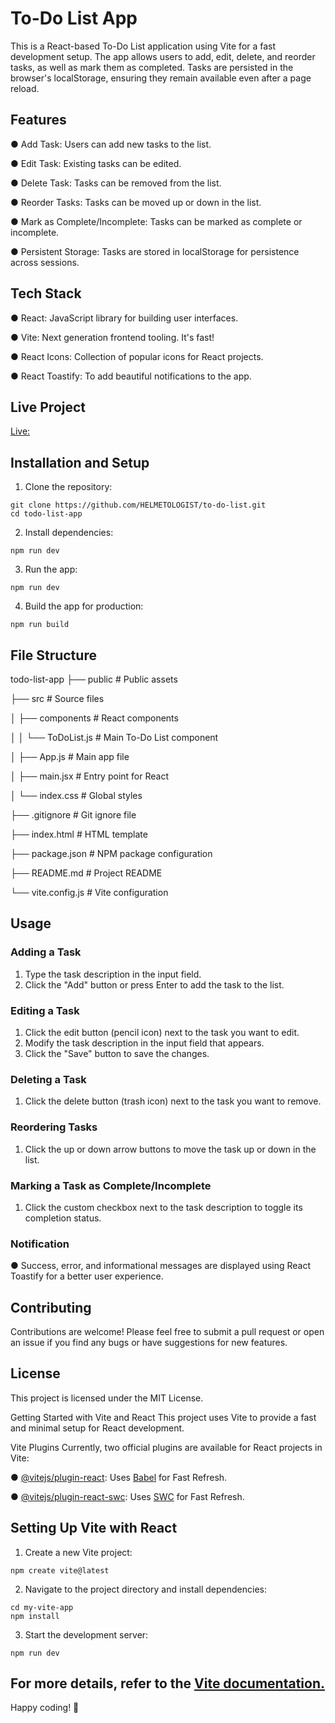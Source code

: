 # To-Do List App
This is a React-based To-Do List application using Vite for a fast development setup. The app allows users to add, edit, delete, and reorder tasks, as well as mark them as completed. Tasks are persisted in the browser's localStorage, ensuring they remain available even after a page reload.

## Features
● Add Task: Users can add new tasks to the list.

● Edit Task: Existing tasks can be edited.

● Delete Task: Tasks can be removed from the list.

● Reorder Tasks: Tasks can be moved up or down in the list.

● Mark as Complete/Incomplete: Tasks can be marked as complete or incomplete.

● Persistent Storage: Tasks are stored in localStorage for persistence across sessions.


## Tech Stack
● React: JavaScript library for building user interfaces.

● Vite: Next generation frontend tooling. It's fast!

● React Icons: Collection of popular icons for React projects.

● React Toastify: To add beautiful notifications to the app.

## Live Project
[Live:](https://helmetologist.github.io/to-do-list/) 

## Installation and Setup
1. Clone the repository:
```
git clone https://github.com/HELMETOLOGIST/to-do-list.git
cd todo-list-app
```

2. Install dependencies:
```
npm run dev
```

3. Run the app:
```
npm run dev
```

4. Build the app for production:
```
npm run build
```

## File Structure
todo-list-app
├── public                  # Public assets

├── src                     # Source files

│   ├── components          # React components

│   │   └── ToDoList.js     # Main To-Do List component

│   ├── App.js              # Main app file

│   ├── main.jsx            # Entry point for React

│   └── index.css           # Global styles

├── .gitignore              # Git ignore file

├── index.html              # HTML template

├── package.json            # NPM package configuration

├── README.md               # Project README

└── vite.config.js          # Vite configuration


## Usage
### Adding a Task
1. Type the task description in the input field.
2. Click the "Add" button or press Enter to add the task to the list.
### Editing a Task
1. Click the edit button (pencil icon) next to the task you want to edit.
2. Modify the task description in the input field that appears.
3. Click the "Save" button to save the changes.
### Deleting a Task
1. Click the delete button (trash icon) next to the task you want to remove.
### Reordering Tasks
1. Click the up or down arrow buttons to move the task up or down in the list.
### Marking a Task as Complete/Incomplete
1. Click the custom checkbox next to the task description to toggle its completion status.
### Notification
● Success, error, and informational messages are displayed using React Toastify for a better user experience.
## Contributing
Contributions are welcome! Please feel free to submit a pull request or open an issue if you find any bugs or have suggestions for new features.

## License
This project is licensed under the MIT License.

Getting Started with Vite and React
This project uses Vite to provide a fast and minimal setup for React development.

Vite Plugins
Currently, two official plugins are available for React projects in Vite:

● [@vitejs/plugin-react](https://github.com/vitejs/vite-plugin-react/blob/main/packages/plugin-react/README.md): Uses [Babel](https://babeljs.io/) for Fast Refresh.

● [@vitejs/plugin-react-swc](https://github.com/vitejs/vite-plugin-react-swc): Uses [SWC](https://swc.rs/) for Fast Refresh.

## Setting Up Vite with React
1. Create a new Vite project:
```
npm create vite@latest
```

2. Navigate to the project directory and install dependencies:
```
cd my-vite-app
npm install
```

3. Start the development server:
```
npm run dev
```

For more details, refer to the [Vite documentation.](https://vitejs.dev/)
-------------------------------------------------------
Happy coding! 🚀


